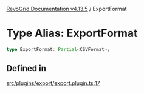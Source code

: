 [RevoGrid Documentation v4.13.5](README.md) / ExportFormat

# Type Alias: ExportFormat

```ts
type ExportFormat: Partial<CSVFormat>;
```

## Defined in

[src/plugins/export/export.plugin.ts:17](https://github.com/revolist/revogrid/blob/f32590b4b251a55e7610f26e48cd67947bdd6441/src/plugins/export/export.plugin.ts#L17)
